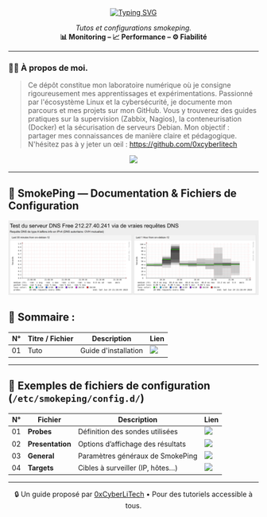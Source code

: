 <div align="center">

<a href="https://github.com/0xCyberLiTech">
  <img src="https://readme-typing-svg.herokuapp.com?font=Fira+Code&size=32&pause=1000&color=33FF33&center=true&vCenter=true&width=800&lines=SUPERVISION+AVEC+SMOKEPING;Installation+•+Latence+•+Graphes;Tutoriels+réseaux+sous+Debian" alt="Typing SVG" />
</a>

<p align="center">
  <em>Tutos et configurations smokeping.</em><br>
  <b>📊 Monitoring – 📈 Performance – ⚙️ Fiabilité</b>
</p>

</div>

---

### 👨‍💻 **À propos de moi.**

> Ce dépôt constitue mon laboratoire numérique où je consigne rigoureusement mes apprentissages et expérimentations.
> Passionné par l'écosystème Linux et la cybersécurité, je documente mon parcours et mes projets sur mon GitHub.
> Vous y trouverez des guides pratiques sur la supervision (Zabbix, Nagios), la conteneurisation (Docker) et la sécurisation de serveurs Debian.
> Mon objectif : partager mes connaissances de manière claire et pédagogique.
> N'hésitez pas à y jeter un œil : https://github.com/0xcyberlitech

<p align="center">
  <a href="https://skillicons.dev">
    <img src="https://skillicons.dev/icons?i=linux,debian,bash,docker,nginx,grafana,prometheus,git,vim" />
  </a>
</p>

---

## 📡 SmokePing — Documentation & Fichiers de Configuration

![Smokeping_01](./images/smokeping_01.png)

## 📁 Sommaire :

| N°  | Titre / Fichier                  | Description                              | Lien |
|-----|----------------------------------|------------------------------------------|-------|
| 01  | Tuto | Guide d'installation | [<img src="https://img.shields.io/badge/EXPLORER-brightgreen?style=for-the-badge&logo=github&logoColor=white">](./SMOKEPING-installation-et-Configuration.md) |

---

## 📁 Exemples de fichiers de configuration (`/etc/smokeping/config.d/`)

| N°  | Fichier                    | Description                               | Lien |
|-----|--------------------------------|-------------------------------------------|-------|
| 01  | **Probes**             | Définition des sondes utilisées           | [<img src="https://img.shields.io/badge/EXPLORER-brightgreen?style=for-the-badge&logo=github&logoColor=white">](./Probes) |
| 02  | **Presentation**       | Options d’affichage des résultats         | [<img src="https://img.shields.io/badge/EXPLORER-brightgreen?style=for-the-badge&logo=github&logoColor=white">](./Presentation) |
| 03  | **General**            | Paramètres généraux de SmokePing          | [<img src="https://img.shields.io/badge/EXPLORER-brightgreen?style=for-the-badge&logo=github&logoColor=white">](./General) |
| 04  | **Targets**            | Cibles à surveiller (IP, hôtes…)          | [<img src="https://img.shields.io/badge/EXPLORER-brightgreen?style=for-the-badge&logo=github&logoColor=white">](./Targets) |

---

<p align="center">
  🔒 Un guide proposé par <a href="https://github.com/0xCyberLiTech">0xCyberLiTech</a> • Pour des tutoriels accessible à tous.
</p>
